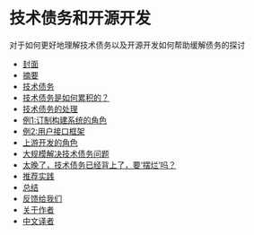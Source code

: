 # 技术债务和开源开发

对于如何更好地理解技术债务以及开源开发如何帮助缓解债务的探讨

* [封面](face.md)
* [摘要](README.md)
* [技术债务](technical-debt.md)
* [技术债务是如何累积的？](how-does-td-addumulate.md)
* [技术债务的处理](working-with-technical-debt.md)
* [例1:订制构建系统的角色]()
* [例2:用户接口框架]()
* [上游开发的角色]()
* [大规模解决技术债务问题]()
* [太晚了，技术债务已经背上了，要‘摆烂’吗？]()
* [推荐实践]()
* [总结](conclusion.md)
* [反馈给我们](feedback.md)
* [关于作者](about-the-authors.md)
* [中文译者](contributor.md)